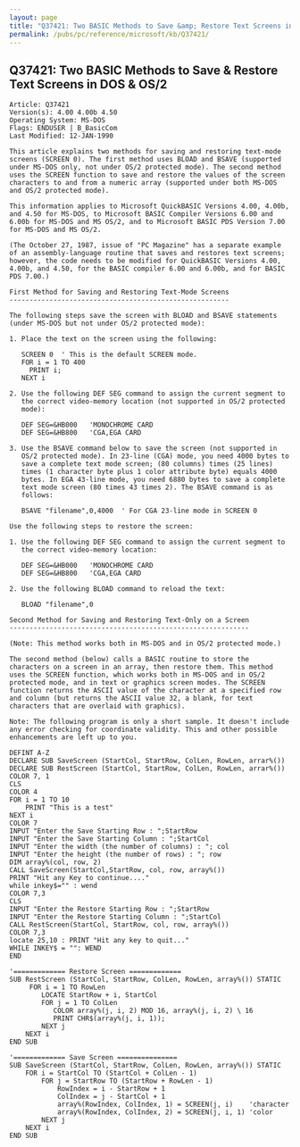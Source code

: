 ```yaml
---
layout: page
title: "Q37421: Two BASIC Methods to Save &amp; Restore Text Screens in DOS &amp; OS/2"
permalink: /pubs/pc/reference/microsoft/kb/Q37421/
---
```


## Q37421: Two BASIC Methods to Save &amp; Restore Text Screens in DOS &amp; OS/2

	Article: Q37421
	Version(s): 4.00 4.00b 4.50
	Operating System: MS-DOS
	Flags: ENDUSER | B_BasicCom
	Last Modified: 12-JAN-1990
	
	This article explains two methods for saving and restoring text-mode
	screens (SCREEN 0). The first method uses BLOAD and BSAVE (supported
	under MS-DOS only, not under OS/2 protected mode). The second method
	uses the SCREEN function to save and restore the values of the screen
	characters to and from a numeric array (supported under both MS-DOS
	and OS/2 protected mode).
	
	This information applies to Microsoft QuickBASIC Versions 4.00, 4.00b,
	and 4.50 for MS-DOS, to Microsoft BASIC Compiler Versions 6.00 and
	6.00b for MS-DOS and MS OS/2, and to Microsoft BASIC PDS Version 7.00
	for MS-DOS and MS OS/2.
	
	(The October 27, 1987, issue of "PC Magazine" has a separate example
	of an assembly-language routine that saves and restores text screens;
	however, the code needs to be modified for QuickBASIC Versions 4.00,
	4.00b, and 4.50, for the BASIC compiler 6.00 and 6.00b, and for BASIC
	PDS 7.00.)
	
	First Method for Saving and Restoring Text-Mode Screens
	-------------------------------------------------------
	
	The following steps save the screen with BLOAD and BSAVE statements
	(under MS-DOS but not under OS/2 protected mode):
	
	1. Place the text on the screen using the following:
	
	   SCREEN 0  ' This is the default SCREEN mode.
	   FOR i = 1 TO 400
	     PRINT i;
	   NEXT i
	
	2. Use the following DEF SEG command to assign the current segment to
	   the correct video-memory location (not supported in OS/2 protected
	   mode):
	
	   DEF SEG=&HB000   'MONOCHROME CARD
	   DEF SEG=&HB800   'CGA,EGA CARD
	
	3. Use the BSAVE command below to save the screen (not supported in
	   OS/2 protected mode). In 23-line (CGA) mode, you need 4000 bytes to
	   save a complete text mode screen; (80 columns) times (25 lines)
	   times (1 character byte plus 1 color attribute byte) equals 4000
	   bytes. In EGA 43-line mode, you need 6880 bytes to save a complete
	   text mode screen (80 times 43 times 2). The BSAVE command is as
	   follows:
	
	   BSAVE "filename",0,4000  ' For CGA 23-line mode in SCREEN 0
	
	Use the following steps to restore the screen:
	
	1. Use the following DEF SEG command to assign the current segment to
	   the correct video-memory location:
	
	   DEF SEG=&HB000   'MONOCHROME CARD
	   DEF SEG=&HB800   'CGA,EGA CARD
	
	2. Use the following BLOAD command to reload the text:
	
	   BLOAD "filename",0
	
	Second Method for Saving and Restoring Text-Only on a Screen
	------------------------------------------------------------
	
	(Note: This method works both in MS-DOS and in OS/2 protected mode.)
	
	The second method (below) calls a BASIC routine to store the
	characters on a screen in an array, then restore them. This method
	uses the SCREEN function, which works both in MS-DOS and in OS/2
	protected mode, and in text or graphics screen modes. The SCREEN
	function returns the ASCII value of the character at a specified row
	and column (but returns the ASCII value 32, a blank, for text
	characters that are overlaid with graphics).
	
	Note: The following program is only a short sample. It doesn't include
	any error checking for coordinate validity. This and other possible
	enhancements are left up to you.
	
	DEFINT A-Z
	DECLARE SUB SaveScreen (StartCol, StartRow, ColLen, RowLen, arrar%())
	DECLARE SUB RestScreen (StartCol, StartRow, ColLen, RowLen, arrar%())
	COLOR 7, 1
	CLS
	COLOR 4
	FOR i = 1 TO 10
	    PRINT "This is a test"
	NEXT i
	COLOR 7
	INPUT "Enter the Save Starting Row : ";StartRow
	INPUT "Enter the Save Starting Column : ";StartCol
	INPUT "Enter the width (the number of columns) : "; col
	INPUT "Enter the height (the number of rows) : "; row
	DIM array%(col, row, 2)
	CALL SaveScreen(StartCol,StartRow, col, row, array%())
	PRINT "Hit any Key to continue...."
	while inkey$="" : wend
	COLOR 7,3
	CLS
	INPUT "Enter the Restore Starting Row : ";StartRow
	INPUT "Enter the Restore Starting Column : ";StartCol
	CALL RestScreen(StartCol, StartRow, col, row, array%())
	COLOR 7,3
	locate 25,10 : PRINT "Hit any key to quit..."
	WHILE INKEY$ = "": WEND
	END
	
	'============= Restore Screen =============
	SUB RestScreen (StartCol, StartRow, ColLen, RowLen, array%()) STATIC
	     FOR i = 1 TO RowLen
	        LOCATE StartRow + i, StartCol
	        FOR j = 1 TO ColLen
	           COLOR array%(j, i, 2) MOD 16, array%(j, i, 2) \ 16
	           PRINT CHR$(array%(j, i, 1));
	        NEXT j
	    NEXT i
	END SUB
	
	'============= Save Screen ===============
	SUB SaveScreen (StartCol, StartRow, ColLen, RowLen, array%()) STATIC
	    FOR i = StartCol TO (StartCol + ColLen - 1)
	        FOR j = StartRow TO (StartRow + RowLen - 1)
	            RowIndex = i - StartRow + 1
	            ColIndex = j - StartCol + 1
	            array%(RowIndex, ColIndex, 1) = SCREEN(j, i)    'character
	            array%(RowIndex, ColIndex, 2) = SCREEN(j, i, 1) 'color
	        NEXT j
	    NEXT i
	END SUB
